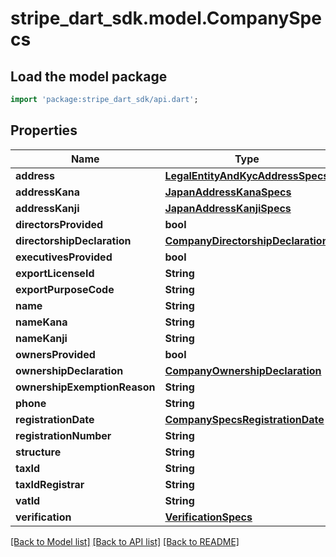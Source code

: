 # stripe_dart_sdk.model.CompanySpecs

## Load the model package
```dart
import 'package:stripe_dart_sdk/api.dart';
```

## Properties
Name | Type | Description | Notes
------------ | ------------- | ------------- | -------------
**address** | [**LegalEntityAndKycAddressSpecs**](LegalEntityAndKycAddressSpecs.md) |  | [optional] 
**addressKana** | [**JapanAddressKanaSpecs**](JapanAddressKanaSpecs.md) |  | [optional] 
**addressKanji** | [**JapanAddressKanjiSpecs**](JapanAddressKanjiSpecs.md) |  | [optional] 
**directorsProvided** | **bool** |  | [optional] 
**directorshipDeclaration** | [**CompanyDirectorshipDeclaration**](CompanyDirectorshipDeclaration.md) |  | [optional] 
**executivesProvided** | **bool** |  | [optional] 
**exportLicenseId** | **String** |  | [optional] 
**exportPurposeCode** | **String** |  | [optional] 
**name** | **String** |  | [optional] 
**nameKana** | **String** |  | [optional] 
**nameKanji** | **String** |  | [optional] 
**ownersProvided** | **bool** |  | [optional] 
**ownershipDeclaration** | [**CompanyOwnershipDeclaration**](CompanyOwnershipDeclaration.md) |  | [optional] 
**ownershipExemptionReason** | **String** |  | [optional] 
**phone** | **String** |  | [optional] 
**registrationDate** | [**CompanySpecsRegistrationDate**](CompanySpecsRegistrationDate.md) |  | [optional] 
**registrationNumber** | **String** |  | [optional] 
**structure** | **String** |  | [optional] 
**taxId** | **String** |  | [optional] 
**taxIdRegistrar** | **String** |  | [optional] 
**vatId** | **String** |  | [optional] 
**verification** | [**VerificationSpecs**](VerificationSpecs.md) |  | [optional] 

[[Back to Model list]](../README.md#documentation-for-models) [[Back to API list]](../README.md#documentation-for-api-endpoints) [[Back to README]](../README.md)


